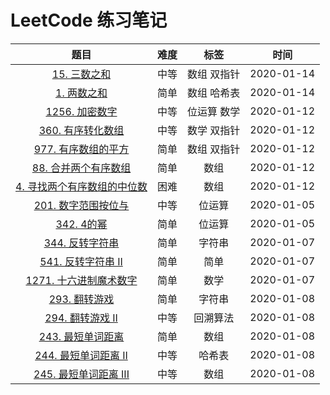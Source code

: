 # LeetCode 练习笔记

|                             题目                             | 难度 |    标签     |    时间    |
| :----------------------------------------------------------: | :--: | :---------: | :--------: |
| [15. 三数之和](./src/main/java/com/ysx/leetcode/medium/LeetCode15.java) | 中等 | 数组 双指针 | 2020-01-14 |
| [1. 两数之和](./src/main/java/com/ysx/leetcode/easy/LeetCode1.java) | 简单 | 数组 哈希表 | 2020-01-14 |
| [1256. 加密数字](./src/main/java/com/ysx/leetcode/medium/LeetCode1256.java) | 中等 | 位运算 数学 | 2020-01-12 |
| [360. 有序转化数组](./src/main/java/com/ysx/leetcode/medium/LeetCode360.java) | 中等 | 数学 双指针 | 2020-01-12 |
| [977. 有序数组的平方](./src/main/java/com/ysx/leetcode/easy/LeetCode977.java) | 简单 | 数组 双指针 | 2020-01-12 |
| [88. 合并两个有序数组](./src/main/java/com/ysx/leetcode/easy/LeetCode88.java) | 简单 |    数组     | 2020-01-12 |
| [4. 寻找两个有序数组的中位数](./src/main/java/com/ysx/leetcode/advanced/LeetCode4.java) | 困难 |    数组     | 2020-01-12 |
|    [201. 数字范围按位与](./mdfiles/medium/LeetCode201.md)    | 中等 |   位运算    | 2020-01-05 |
|         [342. 4的幂](./mdfiles/easy/LeetCode342.md)          | 简单 |   位运算    | 2020-01-05 |
| [344. 反转字符串](./src/main/java/com/ysx/leetcode/easy/LeetCode344.java) | 简单 |   字符串    | 2020-01-07 |
| [541. 反转字符串 II](./src/main/java/com/ysx/leetcode/easy/LeetCode541.java) | 简单 |    简单     | 2020-01-07 |
| [1271. 十六进制魔术数字](./src/main/java/com/ysx/leetcode/easy/LeetCode1271.java) | 简单 |    数学     | 2020-01-07 |
| [293. 翻转游戏](./src/main/java/com/ysx/leetcode/easy/LeetCode293.java) | 简单 |   字符串    | 2020-01-08 |
| [294. 翻转游戏 II](.//src/main/java/com/ysx/leetcode/easy/LeetCode294.java) | 中等 |  回溯算法   | 2020-01-08 |
| [243. 最短单词距离](.//src/main/java/com/ysx/leetcode/easy/LeetCode243.java) | 简单 |    数组     | 2020-01-08 |
| [244. 最短单词距离 II](.//src/main/java/com/ysx/leetcode/medium/LeetCode244.java) | 中等 |   哈希表    | 2020-01-08 |
| [245. 最短单词距离 III](.//src/main/java/com/ysx/leetcode/medium/LeetCode245.java) | 中等 |    数组     | 2020-01-08 |



